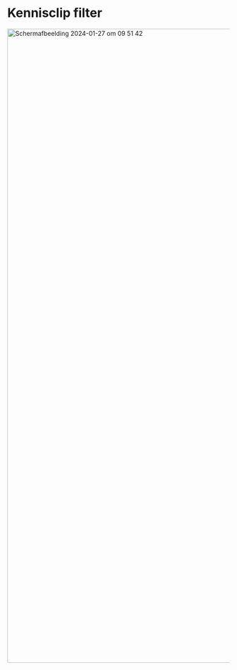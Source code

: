 # Kennisclip filter




<img width="1440" alt="Scherm­afbeelding 2024-01-27 om 09 51 42" src="https://github.com/Nazneen05x/dont-repeat-yourself-component-building-block/assets/112861261/ac9f216f-86e2-487e-8d8e-fba7226d6fd9">
